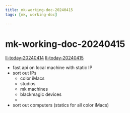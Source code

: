 ```yaml
---
title: mk-working-doc-20240415
tags: [mk, working-doc]

---
```


# mk-working-doc-20240415

[ll-today-20240414](/TYI4CqrYQnWrMpWEskokAQ)
[ll-today-20240415](/xDa6-diwT7yv9xEnGrZ4eQ)
- fast api on local machine with static IP
- sort out IPs
	- color iMacs
	- studios
	- mk machines
	- blackmagic devices
	-  
- sort out computers (statics for all color iMacs)


